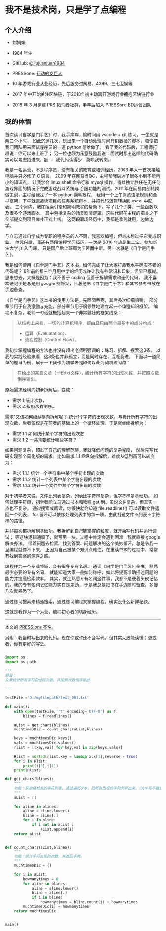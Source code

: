 # 我不是技术岗，只是学了点编程

## 个人介绍

- 刘娟娟

- 1984 年生

- GitHub: [@liujuanjuan1984](https://github.com/liujuanjuan1984)

- PRESSone: [行动的女巨人](https://press.one/main/p/ed73e900e209def08ff03a2e3fadbac99af087c0)

- 10 年游戏行业从业经历，先后服务过网易、4399、三七互娱等

- 2017 年中开始关注区块链，于2018年初主动离开游戏行业拥抱区块链行业

- 2018 年 3 月创建 PRS 拓荒者社群，半年后加入 PRESSone BD运营团队

## 我的体悟

首次读《自学是门手艺》时，我手痒痒，偷时间用 vscode + git 练习，一坐就是两三个小时，
如此沉迷几次，玩出来一个自动处理时间开销数据的脚本，顺便把我们团队用来面试程序员的一道 python 题给做了。
看了我的代码后，工程师打趣说：你可以来上班了；
另一位也颇为乐意鼓励我说：面试时写出这样的代码确实可以考虑招进来。额……我代码读得少，莫哄我转岗。

我是一名运营，不是程序员，没有相关的教育或培训经历。2003 年大一首次接触电脑并只必修了 C 语言。
2009 年在网易当QC，主程帮我破冰了很多小到不能再小的知识点，
让我学会 linux shell 命令行和 mysql 操作，得以独立胜任在无任何游戏界面的情况下完成游戏战斗系统与
合服功能的测试。2011 年在网易内部转岗做策划，主程给我找了一本 python 简明教程，
我用一个上午浏览语法规则和全书框架，下午就直接读项目的任务系统脚本，并把代码逻辑转换到 excel 中配表。
三个月内，我在搜索引擎和简明教程的帮助下，写了几个子类、一些函数以及很多个游戏脚本，
其中包括复杂的场景剧情逻辑。这些代码在主程的把关之下全部提交到项目库并正式上线。
这两段职场经历中，我都是拿到就用，边做边学。

与立志通过自学成为专职的程序员的人不同，我喜欢编程，但尚未想过把它变成职业。
单凭兴趣，我还有两段编程学习经历，一次是 2016 年底刚生二宝，参加新生大学 js 入门课，
只是因产后上班颇为辛苦而中断。另一次就是《自学是门手艺》。

我是如何使用《自学是门手艺》这本书，如何完成了让大家打趣我水平确实不错的代码呢？
8年前的那三个月用中学的经历或许让我有些常识和印象，但早已模糊。
思来想去，大概是因为：我不善于 coding 但善于拆解需求和迭代代码，
我不喜欢硬记于是总是用 google 找答案，且总是把《自学是门手艺》和其它参考书放在手边备查。

《自学是门手艺》这本书的使用方法是，先囫囵吞枣，其后多次细细咀嚼。
部分章节用于自我激励与充能，部分章节用于纲领性地建立起一个编程知识框架。
编程不复杂，老师一句话就概括起来一个非常健壮的框架线条：

> 从结构上来看，一切的计算机程序，都由且只由两个最基本的成分构成：
> - 运算（Evaluatation）、
> - 流程控制（Control Flow）。

我初步掌握编程的方法也并没有超出老师所强调的：练习、拆解、搜索这3条。
以我的实践经验来看，这3条也并非孤立，而是同时存在、互相促进。
下面以一道简单的题目为例，展示一下我作为初学者是如何以此为契机练习的：

> 在给出的某篇文章（一份txt文件），统计所有字符的出现次数，并按照次数倒序输出。

原始需求经横向初步拆解后，变成：
- 需求 1.统计次数，
- 需求 2.按照次数倒序。

需求1又该如何继续横向拆解呢？
统计1个字符的出现次数，与统计所有字符的出现次数，后者仅仅是在前者的基础上的一个循环处理。于是就继续拆解为：

- 需求 1.1 如何统计某个字符的出现次数
- 需求 1.2 一共需要统计哪些字符？

如果问题复杂，超出了自己的理解范畴，我就降低问题的复杂程度，
然后先写代码实现那个简化版的需求。比如需求 1.1 经纵向拆解后，难度从低到高可以转变为：

- 需求 1.1.1 统计一个字符串中某个字符出现的次数
- 需求 1.1.2 统计一个列表中某个字符出现的次数
- 需求 1.1.3 统计一个文件中某个字符出现的次数

对于初学者来说，文件比列表复杂，列表比字符串复杂，但字符串是基础功。
如何处理字符串，初学者能立马通过书本和教程 get 到。虽说文件复杂，但其实一点也不复杂。
通过搜索或阅读，你很快就会知道 file.readlines() 可以读取文件返回一个列表，
for 循环可以依序处理列表中的每一项，由此打通文件→列表→字符串的路径。

并非每次都拆解到基础功，我拆解到自己能掌握的粒度，就开始写代码并运行调试；
等这块逻辑通顺了，就写另一块。过程中肯定会遇到困难，我就直接 google 解决办法。
带着问题去检索、找到答案、问题解决的这个美妙循环，总是令我一旦编程就停不下来。
正因为自己被某个知识点难住，在重读书本的过程中，常常有找到答案的惊喜之感。

编程作为一个专业领域，会有很多专有名词。
通读《自学是门手艺》全书，熟悉最少必要的专有名词，
就能知道大家一般如何称呼，如此将提高准确描述问题的能力并提高检索效率。
其实，就连熟悉专有名词这件事，我都不是硬着头皮记忆的。我的专有名词记忆能力实在是差劲，
于是我总是把书在手边随时备查，多搜几次就熟悉了。

通过练习搜索来精通搜索，通过练习编程来掌握编程。确实没什么新鲜秘诀。

这就是我作为一个运营，编程初心者的切身经历。

---

本文的 [PRESS.one 签名](https://press.one/file/v?s=b54fadaeaa3f6dd3f1fb9eedc1a142b91f7b3271b2b81e2141d5243b49e6139531ad25694e973b22b1b9e6427b9adc4692d78604d7018d12d998d8719a551ea20&h=70e40ae7bfcdf876bade2b9c0c0174a6be8ed86fc47a11439270c65585a7ca09&a=ed73e900e209def08ff03a2e3fadbac99af087c0&f=P1&v=3)。


另附：我当时写出来的代码。现在你或许还不会写码，但其实大致能读懂；更或者，你有更好的写法。

```python

import os
import os.path

"""
题目：
文章统计所有字符的出现次数，并按照次数倒序输出

"""

testFile ='D:/myfilepath/text_001.txt'

def main():
    with open(testFile,'rt',encoding='UTF-8') as f:
        blines = f.readlines()

    aList = get_chars(blines)
    muchtimesDic = count_chars(aList,blines)

    keys = muchtimesDic.keys()
    vals = muchtimesDic.values()
    rlist = [(key,val) for key,val in zip(keys,vals)]

    Rlist = sorted(rlist,key = lambda x:x[1],reverse = True)
    for i in Rlist:
        print(i[0],i[1])
    print(Rlist)

def get_chars(blines):
    """
    功能：获取待检索的字符列表。通过遍历文本，把所有出现的字符列举出来。（大小写不敏感）
    """
    aList = []

    for aline in blines:
        aline = aline.lower()
        bline = aline[:]
        for i in bline:
            if i not in aList :
                aList.append(i)
    return aList


def count_chars(aList,blines):
    """
    功能：统计字符出现的次数，并返回字典。
    """
    muchtimesDic = {}

    for i in aList:
        howmanytimes = 0
        for aline in blines:
            aline = aline.lower()
            bline = aline[:]
            if i in bline:
                howmanytimes = bline.count(i) + howmanytimes
        muchtimesDic[i] = howmanytimes
    return muchtimesDic


main()

```
